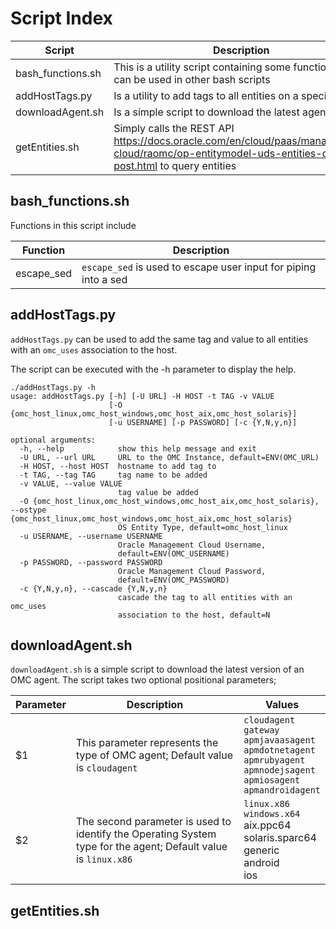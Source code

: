 # Script Index

Script | Description
------ | -----------
bash_functions.sh | This is a utility script containing some functions that can be used in other bash scripts
addHostTags.py | Is a utility to add tags to all entities on a specific host
downloadAgent.sh | Is a simple script to download the latest agent
getEntities.sh | Simply calls the REST API https://docs.oracle.com/en/cloud/paas/management-cloud/raomc/op-entitymodel-uds-entities-query-post.html to query entities

## bash_functions.sh
Functions in this script include

Function | Description
-------- | -----------
escape_sed | `escape_sed` is used to escape user input for piping into a sed

## addHostTags.py
`addHostTags.py` can be used to add the same tag and value to all entities with an `omc_uses` association to the host.

The script can be executed with the -h parameter to display the help.

```
./addHostTags.py -h
usage: addHostTags.py [-h] [-U URL] -H HOST -t TAG -v VALUE
                      [-O {omc_host_linux,omc_host_windows,omc_host_aix,omc_host_solaris}]
                      [-u USERNAME] [-p PASSWORD] [-c {Y,N,y,n}]

optional arguments:
  -h, --help            show this help message and exit
  -U URL, --url URL     URL to the OMC Instance, default=ENV(OMC_URL)
  -H HOST, --host HOST  hostname to add tag to
  -t TAG, --tag TAG     tag name to be added
  -v VALUE, --value VALUE
                        tag value be added
  -O {omc_host_linux,omc_host_windows,omc_host_aix,omc_host_solaris}, --ostype {omc_host_linux,omc_host_windows,omc_host_aix,omc_host_solaris}
                        OS Entity Type, default=omc_host_linux
  -u USERNAME, --username USERNAME
                        Oracle Management Cloud Username,
                        default=ENV(OMC_USERNAME)
  -p PASSWORD, --password PASSWORD
                        Oracle Management Cloud Password,
                        default=ENV(OMC_PASSWORD)
  -c {Y,N,y,n}, --cascade {Y,N,y,n}
                        cascade the tag to all entities with an omc_uses
                        association to the host, default=N
```

## downloadAgent.sh
`downloadAgent.sh` is a simple script to download the latest version of an OMC agent.  The script takes two optional positional parameters;

Parameter | Description | Values
--------- | ----------- | ------
$1 | This parameter represents the type of OMC agent; Default value is `cloudagent` | `cloudagent`<br/>`gateway`<br/>`apmjavaasagent`<br/>`apmdotnetagent`<br/>`apmrubyagent`<br/>`apmnodejsagent`<br/>`apmiosagent`<br/>`apmandroidagent`
$2 | The second parameter is used to identify the Operating System type for the agent;  Default value is `linux.x86` | `linux.x86`<br/>`windows.x64`<br/>aix.ppc64<br/>solaris.sparc64<br/>generic<br/>android<br/>ios

## getEntities.sh


